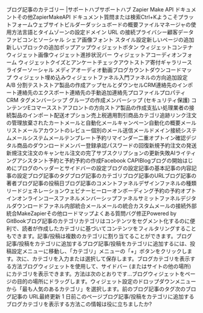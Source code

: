 ブログ記事のカテゴリー |サポートハブサポートハブ Zapier Make API ドキュメントその他ZapierMakeAPI ドキュメント質問または検索Ctrl+Kようこそプラットフォームウェブサイトビルダーダッシュボードの概要ファイルマネージャの使用方法言語とタイムゾーンの設定ドメイン URL の接続プライバシー顧客データファビコンとソーシャル シェア画像フォント スタイル設定新しいページの追加新しいブロックの追加ポップアップウィジェットボタン ウィジェットコンテナ ウィジェット画像ウィジェット進捗状況バー ウィジェットアコーディオンフォーム ウィジェットクイズとアンケートチェックアウトストア寄付ギャラリースライダーソーシャル メディアオーディオ動画ブログカウントダウンコードマップ ウィジェット埋め込みウィジェットファネル入門ファネルの方向追加設定A/B 分割テストストア製品の作成アップセルとダウンセルCRM連絡先のインポート連絡先のエクスポート連絡先の手動追加連絡先プロファイルプロパティCRM タグメンバーシップ グループの作成メンバーシップ (セキュリティ保護) コンテンツEコマースストアフロントの方向ストア製品の作成支払い処理業者の接続製品のインポート配送オプション売上税適用割引商品カテゴリ追跡リンク注文の管理放棄されたカートメールと自動化メールキャンペーン自動化の概要メールリストメールアカウントのレビュー個別のメール送信メールドメイン接続システムメールシステムメールテンプレート予約リマインダー二重オプトイン確認デジタル商品のダウンロードメンバー登録承認パスワードの回復新規予約注文の発送新規注文注文のキャンセル注文の完了サブスクリプションの更新失敗AIライティングアシスタント予約と予約予約の作成Facebook CAPIBlogブログの開始はじめにブログのヘッダーとサイドバーの設定ブログの設定記事の基本記事の内容記事の設定ブログ記事のタグブログ記事のカテゴリブログ記事のURLブログ記事の著者ブログ記事の投稿日ブログ記事のコメントファネルデザインファネルの種類リードジェネレーションウェビナーヒーローオンボーディング予約の予約オプトインオンラインコースファネルメンバーシップファネルサミットファネルデジタルダウンロードファネル内部統合メールメールの統合カスタムメールの接続外部統合MakeZapierその他ロードマップよくある質問バグ修正Powered by GitBookブログ記事のカテゴリカテゴリはコンテンツをセグメント化するのに便利で、読者が作成したカテゴリに基づいてコンテンツをフィルタリングすることもできます。記事/投稿は複数のカテゴリに割り当てることができます。ブログ記事/投稿をカテゴリに追加するブログ記事/投稿をカテゴリに追加するには、投稿設定メニューに移動し、「カテゴリ」メニューの「+」ボタンをクリックします。次に、カテゴリを入力または選択して保存します。ブログカテゴリを表示する方法ブログウィジェットを使用して、サイドバー (またはサイトの他の場所) にカテゴリを表示できます。方法は次のとおりです...ブログウィジェットをページの目的の場所にドラッグします。ウィジェット設定のドロップダウンメニューから「最も人気のあるカテゴリ」を選択します。前のブログ記事のタグ次のブログ記事の URL最終更新 1 日前このページブログ記事/投稿をカテゴリに追加するブログカテゴリを表示する方法この情報は役に立ちましたか?